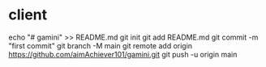 # client
echo "# gamini" >> README.md git init git add README.md git commit -m "first commit" git branch -M main git remote add origin https://github.com/aimAchiever101/gamini.git git push -u origin main
